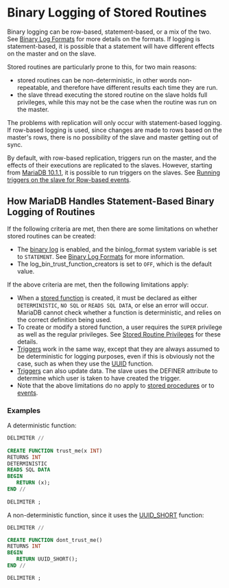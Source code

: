 # Binary Logging of Stored Routines

Binary logging can be row-based, statement-based, or a mix of the two. See [Binary Log Formats](/mariadb-administration/server-monitoring-logs/binary-log/binary-log-formats/) for more details on the formats. If logging is statement-based, it is possible that a statement will have different effects on the master and on the slave.

Stored routines are particularly prone to this, for two main reasons:

- stored routines can be non-deterministic, in other words non-repeatable, and therefore have different results each time they are run.
- the slave thread executing the stored routine on the slave holds full privileges, while this may not be the case when the routine was run on the master.

The problems with replication will only occur with statement-based logging. If row-based logging is used, since changes are made to rows based on the master's rows, there is no possibility of the slave and master getting out of sync.

By default, with row-based replication, triggers run on the master, and the effects of their executions are replicated to the slaves. However, starting from [MariaDB 10.1.1](/kb/en/mariadb-1011-release-notes/), it is possible to run triggers on the slaves. See [Running triggers on the slave for Row-based events](/replication/standard-replication/running-triggers-on-the-slave-for-row-based-events/).

## How MariaDB Handles Statement-Based Binary Logging of Routines

If the following criteria are met, then there are some limitations on whether stored routines can be created:

- The [binary log](/mariadb-administration/server-monitoring-logs/binary-log/) is enabled, and the <a undefined>binlog_format</a> system variable is set to `STATEMENT`. See [Binary Log Formats](/mariadb-administration/server-monitoring-logs/binary-log/binary-log-formats/) for more information.
- The <a undefined>log_bin_trust_function_creators</a> is set to `OFF`, which is the default value.

If the above criteria are met, then the following limitations apply:

- When a [stored function](/programming-customizing-mariadb/stored-routines/stored-functions/) is created, it must be declared as either `DETERMINISTIC`, `NO SQL` or `READS SQL DATA`, or else an error will occur. MariaDB cannot check whether a function is deterministic, and relies on the correct definition being used.
- To create or modify a stored function, a user requires the `SUPER` privilege as well as the regular privileges. See [Stored Routine Privileges](/programming-customizing-mariadb/stored-routines/stored-functions/stored-routine-privileges/) for these details.
- [Triggers](/programming-customizing-mariadb/triggers-events/triggers/) work in the same way, except that they are always assumed to be deterministic for logging purposes, even if this is obviously not the case, such as when they use the [UUID](/built-in-functions/secondary-functions/miscellaneous-functions/uuid/) function.
- [Triggers](/programming-customizing-mariadb/triggers-events/triggers/) can also update data. The slave uses the DEFINER attribute to determine which user is taken to have created the trigger.
- Note that the above limitations do no apply to [stored procedures](/programming-customizing-mariadb/stored-routines/stored-procedures/) or to [events](/programming-customizing-mariadb/triggers-events/event-scheduler/events/).

### Examples

A deterministic function:

```sql
DELIMITER //
 
CREATE FUNCTION trust_me(x INT)
RETURNS INT
DETERMINISTIC
READS SQL DATA
BEGIN
   RETURN (x);
END //
 
DELIMITER ;
```

A non-deterministic function, since it uses the [UUID_SHORT](/built-in-functions/secondary-functions/miscellaneous-functions/uuid_short/) function:

```sql
DELIMITER //

CREATE FUNCTION dont_trust_me()
RETURNS INT
BEGIN
   RETURN UUID_SHORT();
END //

DELIMITER ;
```